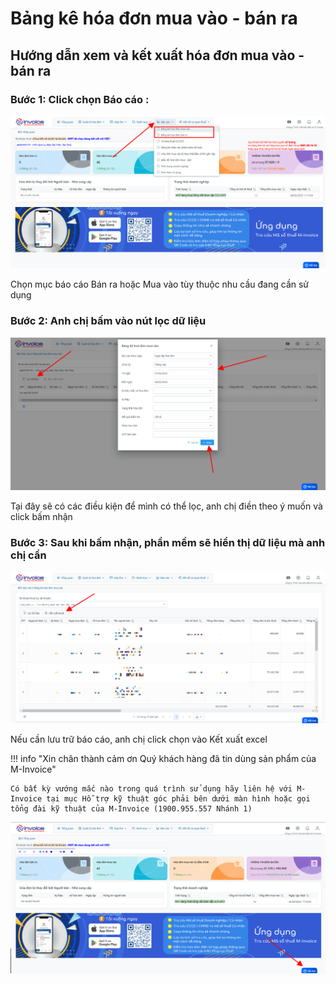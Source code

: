 # **Bảng kê hóa đơn mua vào - bán ra**

## **Hướng dẫn xem và kết xuất hóa đơn mua vào - bán ra**

### Bước 1: Click chọn Báo cáo : 
[![Hình 1]][Hình 1]

[Hình 1]: ../../assets/images/mSMI/msmi_bangKe_1.png

Chọn mục báo cáo Bán ra hoặc Mua vào tùy thuộc nhu cầu đang cần sử dụng

### Bước 2: Anh chị bấm vào nút lọc dữ liệu  

[![Hình 2]][Hình 2]

[Hình 2]: ../../assets/images/mSMI/msmi_bangKe_2.png

Tại đây sẽ có các điều kiện để mình có thể lọc, anh chị điền theo ý muốn và click bấm nhận 

### Bước 3: Sau khi bấm nhận, phần mềm sẽ hiển thị dữ liệu mà anh chị cần

[![Hình 3]][Hình 3]

[Hình 3]: ../../assets/images/mSMI/msmi_bangKe_3.png

Nếu cần lưu trữ báo cáo, anh chị click chọn vào Kết xuất excel

!!! info "Xin chân thành cảm ơn Quý khách hàng đã tin dùng sản phẩm của M-Invoice"

    Có bất kỳ vướng mắc nào trong quá trình sử dụng hãy liên hệ với M-Invoice tại mục Hỗ trợ kỹ thuật góc phải bên dưới màn hình hoặc gọi tổng đài kỹ thuật của M-Invoice (1900.955.557 Nhánh 1)

![Hình 5](../../assets/images/mSMI/msmi_footer.png)
